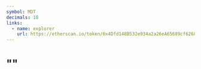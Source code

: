```yaml
---
symbol: MDT
decimals: 18
links:
  - name: explorer
    url: https://etherscan.io/token/0x4Dfd148B532e934a2a26eA65689cf6268753e130
---
```


# ""
